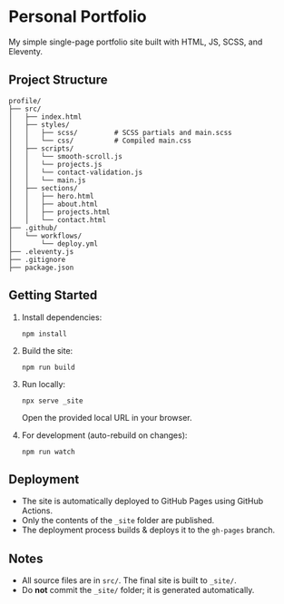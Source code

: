 # Personal Portfolio

My simple single-page portfolio site built with HTML, JS, SCSS, and Eleventy.

## Project Structure

```
profile/
├── src/
│   ├── index.html
│   ├── styles/
│   │   ├── scss/         # SCSS partials and main.scss
│   │   └── css/          # Compiled main.css
│   ├── scripts/
│   │   └── smooth-scroll.js
│   │   └── projects.js
│   │   └── contact-validation.js
│   │   └── main.js
│   ├── sections/
│   │   ├── hero.html
│   │   ├── about.html
│   │   ├── projects.html
│   │   └── contact.html
├── .github/
│   └── workflows/
│       └── deploy.yml
├── .eleventy.js
├── .gitignore
├── package.json
```

## Getting Started

1. Install dependencies:

   ```
   npm install
   ```

2. Build the site:

   ```
   npm run build
   ```

3. Run locally:

   ```
   npx serve _site
   ```

   Open the provided local URL in your browser.

4. For development (auto-rebuild on changes):
   ```
   npm run watch
   ```

## Deployment

- The site is automatically deployed to GitHub Pages using GitHub Actions.
- Only the contents of the `_site` folder are published.
- The deployment process builds & deploys it to the `gh-pages` branch.

## Notes

- All source files are in `src/`. The final site is built to `_site/`.
- Do **not** commit the `_site/` folder; it is generated automatically.
